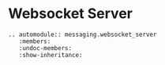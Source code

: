 # Websocket Server

```{eval-rst}
.. automodule:: messaging.websocket_server
   :members:
   :undoc-members:
   :show-inheritance:
```
